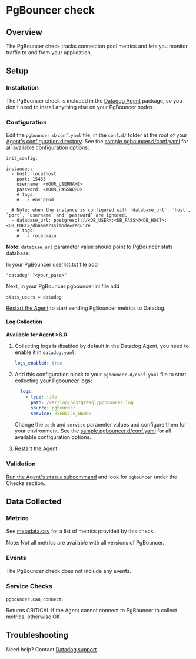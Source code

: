 # PgBouncer check

## Overview

The PgBouncer check tracks connection pool metrics and lets you monitor traffic to and from your application.

## Setup
### Installation

The PgBouncer check is included in the [Datadog Agent][1] package, so you don't need to install anything else on your PgBouncer nodes.

### Configuration

Edit the `pgbouncer.d/conf.yaml` file, in the `conf.d/` folder at the root of your [Agent's configuration directory][2]. See the [sample pgbouncer.d/conf.yaml][3] for all available configuration options:

```
init_config:

instances:
  - host: localhost
    port: 15433
    username: <YOUR_USERNAME>
    password: <YOUR_PASSWORD>
    # tags:
    #   - env:prod

  # Note: when the instance is configured with `database_url`, `host`, `port`, `username` and `password` are ignored.
  - database_url: postgresql://<DB_USER>:<DB_PASS>@<DB_HOST>:<DB_PORT>/dbname?sslmode=require
    # tags:
    #   - role:main
```

**Note**: `database_url` parameter value should point to PgBouncer stats database.

In your PgBouncer userlist.txt file add
```
"datadog" "<your_pass>"
```

Next, in your PgBouncer pgbouncer.ini file add
```
stats_users = datadog
```

[Restart the Agent][4] to start sending PgBouncer metrics to Datadog.

#### Log Collection

**Available for Agent >6.0**

1. Collecting logs is disabled by default in the Datadog Agent, you need to enable it in `datadog.yaml`:

    ```yaml
    logs_enabled: true
    ```

2. Add this configuration block to your `pgbouncer.d/conf.yaml` file to start collecting your Pgbouncer logs:

    ```yaml
      logs:
        - type: file
          path: /var/log/postgresql/pgbouncer.log
          source: pgbouncer
          service: <SERVICE_NAME>
    ```

    Change the `path` and `service` parameter values and configure them for your environment. See the [sample pgbouncer.d/conf.yaml][3] for all available configuration options.

3. [Restart the Agent][5].

### Validation

[Run the Agent's `status` subcommand][5] and look for `pgbouncer` under the Checks section.

## Data Collected
### Metrics
See [metadata.csv][6] for a list of metrics provided by this check.

Note: Not all metrics are available with all versions of PgBouncer.

### Events
The PgBouncer check does not include any events.

### Service Checks

`pgbouncer.can_connect`:

Returns CRITICAL if the Agent cannot connect to PgBouncer to collect metrics, otherwise OK.

## Troubleshooting
Need help? Contact [Datadog support][7].

[1]: https://app.datadoghq.com/account/settings#agent
[2]: https://docs.datadoghq.com/agent/guide/agent-configuration-files/?tab=agentv6#agent-configuration-directory
[3]: https://github.com/DataDog/integrations-core/blob/master/pgbouncer/datadog_checks/pgbouncer/data/conf.yaml.example
[4]: https://docs.datadoghq.com/agent/guide/agent-commands/?tab=agentv6#start-stop-and-restart-the-agent
[5]: https://docs.datadoghq.com/agent/guide/agent-commands/?tab=agentv6#agent-status-and-information
[6]: https://github.com/DataDog/integrations-core/blob/master/pgbouncer/metadata.csv
[7]: https://docs.datadoghq.com/help
